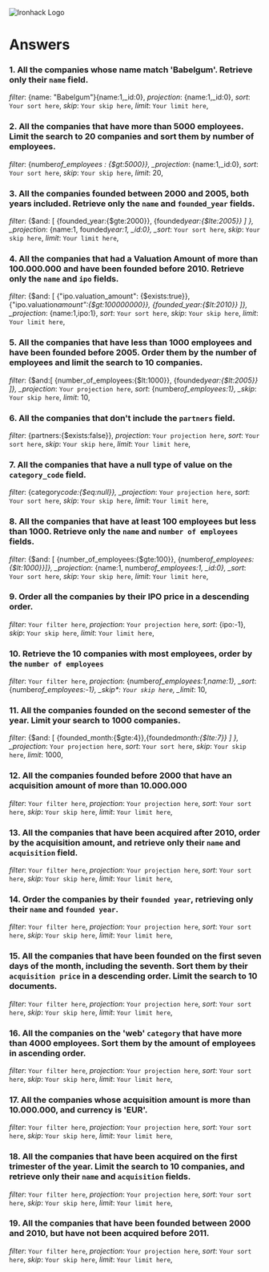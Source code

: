 ![Ironhack Logo](https://i.imgur.com/1QgrNNw.png)

# Answers

### 1. All the companies whose name match 'Babelgum'. Retrieve only their `name` field.

<!-- Your Code Goes Here -->

_filter_: {name: "Babelgum"}{name:1,\_id:0},
_projection_: {name:1,\_id:0},
_sort_: `Your sort here`,
_skip_: `Your skip here`,
_limit_: `Your limit here`,

### 2. All the companies that have more than 5000 employees. Limit the search to 20 companies and sort them by **number of employees**.

<!-- Your Code Goes Here -->

_filter_: {number*of_employees : {$gt:5000}},
\_projection*: {name:1,\_id:0},
_sort_: `Your sort here`,
_skip_: `Your skip here`,
_limit_: 20,

### 3. All the companies founded between 2000 and 2005, both years included. Retrieve only the `name` and `founded_year` fields.

<!-- Your Code Goes Here -->

_filter_: {$and: [ {founded_year:{$gte:2000}}, {founded*year:{$lte:2005}} ] },
\_projection*: {name:1, founded*year:1, \_id:0},
\_sort*: `Your sort here`,
_skip_: `Your skip here`,
_limit_: `Your limit here`,

### 4. All the companies that had a Valuation Amount of more than 100.000.000 and have been founded before 2010. Retrieve only the `name` and `ipo` fields.

<!-- Your Code Goes Here -->

_filter_: {$and: [ {"ipo.valuation_amount": {$exists:true}}, {"ipo.valuation*amount":{$gt:100000000}}, {founded_year:{$lt:2010}} ]},
\_projection*: {name:1,ipo:1},
_sort_: `Your sort here`,
_skip_: `Your skip here`,
_limit_: `Your limit here`,

### 5. All the companies that have less than 1000 employees and have been founded before 2005. Order them by the number of employees and limit the search to 10 companies.

<!-- Your Code Goes Here -->

_filter_: {$and:[  {number_of_employees:{$lt:1000}}, {founded*year:{$lt:2005}} ]},
\_projection*: `Your projection here`,
_sort_: {number*of_employees:1},
\_skip*: `Your skip here`,
_limit_: 10,

### 6. All the companies that don't include the `partners` field.

<!-- Your Code Goes Here -->

_filter_: {partners:{$exists:false}},
_projection_: `Your projection here`,
_sort_: `Your sort here`,
_skip_: `Your skip here`,
_limit_: `Your limit here`,

### 7. All the companies that have a null type of value on the `category_code` field.

<!-- Your Code Goes Here -->

_filter_: {category*code:{$eq:null}},
\_projection*: `Your projection here`,
_sort_: `Your sort here`,
_skip_: `Your skip here`,
_limit_: `Your limit here`,

### 8. All the companies that have at least 100 employees but less than 1000. Retrieve only the `name` and `number of employees` fields.

<!-- Your Code Goes Here -->

_filter_: {$and: [ {number_of_employees:{$gte:100}}, {number*of_employees:{$lt:1000}}]},
\_projection*: {name:1, number*of_employees:1, \_id:0},
\_sort*: `Your sort here`,
_skip_: `Your skip here`,
_limit_: `Your limit here`,

### 9. Order all the companies by their IPO price in a descending order.

<!-- Your Code Goes Here -->

_filter_: `Your filter here`,
_projection_: `Your projection here`,
_sort_: {ipo:-1},
_skip_: `Your skip here`,
_limit_: `Your limit here`,

### 10. Retrieve the 10 companies with most employees, order by the `number of employees`

<!-- Your Code Goes Here -->

_filter_: `Your filter here`,
_projection_: {number*of_employees:1,name:1},
\_sort*: {number*of_employees:-1},
\_skip\*: `Your skip here`,
\_limit*: 10,

### 11. All the companies founded on the second semester of the year. Limit your search to 1000 companies.

<!-- Your Code Goes Here -->

_filter_: {$and: [ {founded_month:{$gte:4}},{founded*month:{$lte:7}} ] },
\_projection*: `Your projection here`,
_sort_: `Your sort here`,
_skip_: `Your skip here`,
_limit_: 1000,

### 12. All the companies founded before 2000 that have an acquisition amount of more than 10.000.000

<!-- Your Code Goes Here -->

_filter_: `Your filter here`,
_projection_: `Your projection here`,
_sort_: `Your sort here`,
_skip_: `Your skip here`,
_limit_: `Your limit here`,

### 13. All the companies that have been acquired after 2010, order by the acquisition amount, and retrieve only their `name` and `acquisition` field.

<!-- Your Code Goes Here -->

_filter_: `Your filter here`,
_projection_: `Your projection here`,
_sort_: `Your sort here`,
_skip_: `Your skip here`,
_limit_: `Your limit here`,

### 14. Order the companies by their `founded year`, retrieving only their `name` and `founded year`.

<!-- Your Code Goes Here -->

_filter_: `Your filter here`,
_projection_: `Your projection here`,
_sort_: `Your sort here`,
_skip_: `Your skip here`,
_limit_: `Your limit here`,

### 15. All the companies that have been founded on the first seven days of the month, including the seventh. Sort them by their `acquisition price` in a descending order. Limit the search to 10 documents.

<!-- Your Code Goes Here -->

_filter_: `Your filter here`,
_projection_: `Your projection here`,
_sort_: `Your sort here`,
_skip_: `Your skip here`,
_limit_: `Your limit here`,

### 16. All the companies on the 'web' `category` that have more than 4000 employees. Sort them by the amount of employees in ascending order.

<!-- Your Code Goes Here -->

_filter_: `Your filter here`,
_projection_: `Your projection here`,
_sort_: `Your sort here`,
_skip_: `Your skip here`,
_limit_: `Your limit here`,

### 17. All the companies whose acquisition amount is more than 10.000.000, and currency is 'EUR'.

<!-- Your Code Goes Here -->

_filter_: `Your filter here`,
_projection_: `Your projection here`,
_sort_: `Your sort here`,
_skip_: `Your skip here`,
_limit_: `Your limit here`,

### 18. All the companies that have been acquired on the first trimester of the year. Limit the search to 10 companies, and retrieve only their `name` and `acquisition` fields.

<!-- Your Code Goes Here -->

_filter_: `Your filter here`,
_projection_: `Your projection here`,
_sort_: `Your sort here`,
_skip_: `Your skip here`,
_limit_: `Your limit here`,

### 19. All the companies that have been founded between 2000 and 2010, but have not been acquired before 2011.

<!-- Your Code Goes Here -->

_filter_: `Your filter here`,
_projection_: `Your projection here`,
_sort_: `Your sort here`,
_skip_: `Your skip here`,
_limit_: `Your limit here`,
